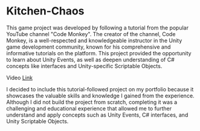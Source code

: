 # Kitchen-Chaos
This game project was developed by following a tutorial from the popular YouTube channel "Code Monkey". The creator of the channel, Code Monkey, is a well-respected and knowledgeable instructor in the Unity game development community, known for his comprehensive and informative tutorials on the platform. This project provided the opportunity to learn about Unity Events, as well as deepen understanding of C# concepts like interfaces and Unity-specific Scriptable Objects.

Video [Link](https://www.youtube.com/watch?v=AmGSEH7QcDg&t=32812s&ab_channel=CodeMonkey)

I decided to include this tutorial-followed project on my portfolio because it showcases the valuable skills and knowledge I gained from the experience. Although I did not build the project from scratch, completing it was a challenging and educational experience that allowed me to further understand and apply concepts such as Unity Events, C# interfaces, and Unity Scriptable Objects.
